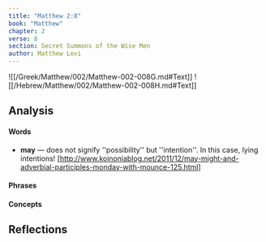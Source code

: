 ```yaml
---
title: "Matthew 2:8"
book: "Matthew"
chapter: 2
verse: 8
section: Secret Summons of the Wise Men
author: Matthew Levi
---
```

![[/Greek/Matthew/002/Matthew-002-008G.md#Text]]
![[/Hebrew/Matthew/002/Matthew-002-008H.md#Text]]

## Analysis

#### Words
- **may** — does not signify ''possibility'' but ''intention''.  In this case, lying intentions! [http://www.koinoniablog.net/2011/12/may-might-and-adverbial-participles-monday-with-mounce-125.html]

#### Phrases

#### Concepts

## Reflections
